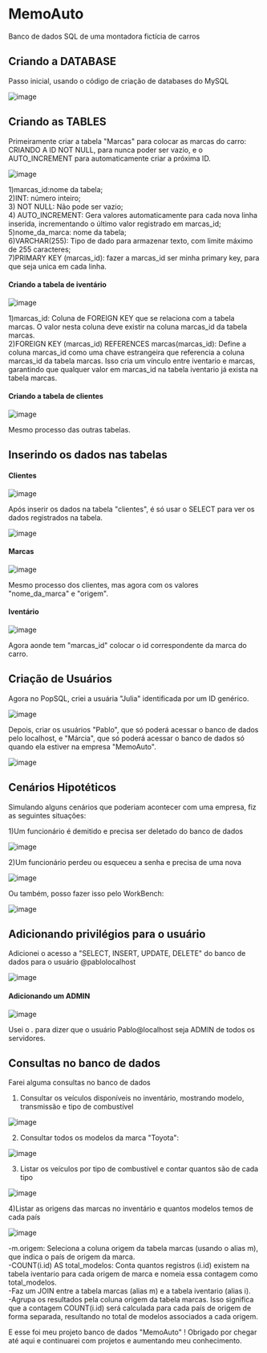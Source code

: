 # MemoAuto
Banco de dados SQL de uma montadora fictícia de carros

<h2>Criando a DATABASE</h2>
Passo inicial, usando o código de criação de databases do MySQL

![image](https://github.com/user-attachments/assets/96337226-aafa-4664-87e8-95c3946ecce3)

<h2>Criando as TABLES</h2>
Primeiramente criar a tabela "Marcas" para colocar as marcas do carro:<br>
CRIANDO A ID NOT NULL, para nunca poder ser vazio, e o AUTO_INCREMENT para automaticamente criar a próxima ID.<br>

![image](https://github.com/user-attachments/assets/302321f6-9822-49cd-be81-2142b764aa3b)<br>

1)marcas_id:nome da tabela;<br>
2)INT: número inteiro;<br>
3) NOT NULL: Não pode ser vazio;<br>
4) AUTO_INCREMENT: Gera valores automaticamente para cada nova linha inserida, incrementando o último valor registrado em marcas_id;<br>
5)nome_da_marca: nome da tabela;<br>
6)VARCHAR(255): Tipo de dado para armazenar texto, com limite máximo de 255 caracteres;<br>
7)PRIMARY KEY (marcas_id): fazer a marcas_id ser minha primary key, para que seja unica em cada linha.<br>

<h4>Criando a tabela de iventário</h4>

![image](https://github.com/user-attachments/assets/2251da43-4e3c-479c-ba59-10981a1ef7eb)

1)marcas_id: Coluna de FOREIGN KEY que se relaciona com a tabela marcas. O valor nesta coluna deve existir na coluna marcas_id da tabela marcas.<br>
2)FOREIGN KEY (marcas_id) REFERENCES marcas(marcas_id): Define a coluna marcas_id como uma chave estrangeira que referencia a coluna marcas_id da tabela marcas. Isso cria um vínculo entre iventario e marcas, garantindo que qualquer valor em marcas_id na tabela iventario já exista na tabela marcas.

<h4>Criando a tabela de clientes</h4>

![image](https://github.com/user-attachments/assets/6ae513b0-04d1-463b-aeab-ab4d3d231e11)

Mesmo processo das outras tabelas.

<h2>Inserindo os dados nas tabelas</h2>

<h4>Clientes</h4>

![image](https://github.com/user-attachments/assets/5fac64e1-712f-45f9-96ca-98552f6e677d)

Após inserir os dados na tabela "clientes", é só usar o SELECT para ver os dados registrados na tabela.

![image](https://github.com/user-attachments/assets/660e45cb-02b0-4d54-9554-1bdb8705c85e)

<h4>Marcas</h4>

![image](https://github.com/user-attachments/assets/2d76c69e-1fd6-49c4-a903-87e6a0be5e67)

Mesmo processo dos clientes, mas agora com os valores "nome_da_marca" e "origem".

<h4>Iventário</h4>

![image](https://github.com/user-attachments/assets/e90ae1b6-8ba9-4c30-8d01-bc9418c8bfb2)

Agora aonde tem "marcas_id" colocar o id correspondente da marca do carro.

<h2>Criação de Usuários</h2>

Agora no PopSQL, criei a usuária "Julia" identificada por um ID genérico.

![image](https://github.com/user-attachments/assets/7fd6927c-c730-491b-ab85-a6dba27ecf3e)

Depois, criar os usuários "Pablo", que só poderá acessar o banco de dados pelo localhost, e "Márcia", que só poderá acessar o banco de dados só quando ela estiver na empresa "MemoAuto".

![image](https://github.com/user-attachments/assets/33eed81a-28e2-4636-b94e-6732c0237c1a)

<h2>Cenários Hipotéticos</h2>

Simulando alguns cenários que poderiam acontecer com uma empresa, fiz as seguintes situações:

1)Um funcionário é demitido e precisa ser deletado do banco de dados

![image](https://github.com/user-attachments/assets/6a78601d-3908-482c-ae88-c3ce2a0d8747)

2)Um funcionário perdeu ou esqueceu a senha e precisa de uma nova

![image](https://github.com/user-attachments/assets/8cb6f25c-9395-4dc1-bf79-cb3dd649e836)

Ou também, posso fazer isso pelo WorkBench:

![image](https://github.com/user-attachments/assets/4e396e94-f37c-4d8b-ab5d-bb40a6a0decd)

<h2>Adicionando privilégios para o usuário</h2>

Adicionei o acesso a "SELECT, INSERT, UPDATE, DELETE" do banco de dados para o usuário @pablolocalhost

![image](https://github.com/user-attachments/assets/f19f19f4-19ed-4ca1-8579-3ea45574bf97)

<h4>Adicionando um ADMIN</h4>

![image](https://github.com/user-attachments/assets/779a8398-bc93-4727-b986-7dde343e8853)

Usei o *.* para dizer que o usuário Pablo@localhost seja ADMIN de todos os servidores.

<h2>Consultas no banco de dados</h2>

Farei alguma consultas no banco de dados

1) Consultar os veículos disponíveis no inventário, mostrando modelo, transmissão e tipo de combustível

 ![image](https://github.com/user-attachments/assets/be0d606c-b537-4ca9-aac6-f5d362ad79eb)

2) Consultar todos os modelos da marca "Toyota":

![image](https://github.com/user-attachments/assets/a0137d9e-d947-4c3f-bf4f-7c8a9f6fb768)

3) Listar os veículos por tipo de combustível e contar quantos são de cada tipo

![image](https://github.com/user-attachments/assets/11b688b6-4d23-4138-9c91-5a8b4fdcc9fa)

4)Listar as origens das marcas no inventário e quantos modelos temos de cada país

![image](https://github.com/user-attachments/assets/4afc80cf-17e7-4847-a5ad-2f6a29668cab)

-m.origem: Seleciona a coluna origem da tabela marcas (usando o alias m), que indica o país de origem da marca.<br>
-COUNT(i.id) AS total_modelos: Conta quantos registros (i.id) existem na tabela iventario para cada origem de marca e nomeia essa contagem como total_modelos. <br>
-Faz um JOIN  entre a tabela marcas (alias m) e a tabela iventario (alias i).<br>
-Agrupa os resultados pela coluna origem da tabela marcas. Isso significa que a contagem COUNT(i.id) será calculada para cada país de origem de forma separada, resultando no total de modelos associados a cada origem.<br>




E esse foi meu projeto banco de dados "MemoAuto" ! Obrigado por chegar até aqui e continuarei com projetos e aumentando meu conhecimento.





























